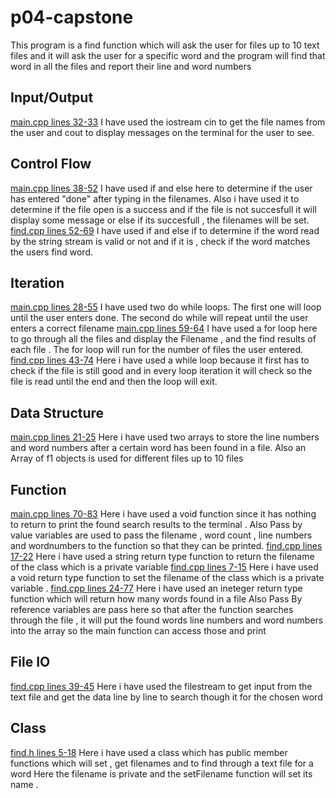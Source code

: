 # p04-capstone
This program is a find function which will ask the user for files up to 10 text files and it will ask the user for a specific word and the program will find that word in all the files and report their line and word numbers


## Input/Output
[main.cpp lines 32-33](/main.cpp)
I have used the iostream cin to get the file names from the user and cout to display messages on the terminal for the user to see.

## Control Flow
[main.cpp lines 38-52](/main.cpp)
I have used if and else here to determine if the user has entered "done" after typing in the filenames.
Also i have used it to determine if the file open is a success and if the file is not succesfull it will display some message or else if its succesfull , the filenames will be set.
[find.cpp lines 52-69](/find.cpp)
I have used if and else if to determine if the word read by the string stream is valid or not and if it is , check if the word matches the users find word.

## Iteration
[main.cpp lines 28-55](/main.cpp)
I have used two do while loops. 
The first one will loop until the user enters done.
The second do while will repeat until the user enters a correct filename
[main.cpp lines 59-64](/main.cpp)
I have used a for loop here to go through all the files and display the Filename , and the find results of each file .
The for loop will run for the number of files the user entered.
[find.cpp lines 43-74](/find.cpp)
Here i have used a while loop because it first has to check if the file is still good and in every loop iteration it will check so the file is read until the end and then the loop will exit.

## Data Structure
[main.cpp lines 21-25](/main.cpp)
Here i have used two arrays to store the line numbers and word numbers after a certain word has been found in a file.
Also an Array of f1 objects is used for different files up to 10 files




## Function
[main.cpp lines 70-83](/main.cpp)
Here i have used a void function since it has nothing to return to print the found search results to the terminal .
Also Pass by value variables are used to pass the filename , word count , line numbers and wordnumbers to the function so that they can be printed.
[find.cpp lines 17-22](/find.cpp)
Here i have used a string return type function to return the filename of the class which is a private variable 
[find.cpp lines 7-15](/find.cpp)
Here i have used a void return type function to set the filename of the class which is a private variable .
[find.cpp lines 24-77](/find.cpp)
Here i have used an ineteger return type function which will return how many words found in a file 
Also Pass By reference variables are pass here so that after the function searches through the file , it will put the found words line numbers and word numbers into the array so the main function can access those and print


## File IO
[find.cpp lines 39-45](/find.cpp)
Here i have used the filestream to get input from the text file and get the data line by line to search though it for the chosen word

## Class
[find.h lines 5-18](/find.h)
Here i have used a class which has public member functions which will set , get filenames and to find through a text file for a word
Here the filename is private and the setFilename function will set its name .

